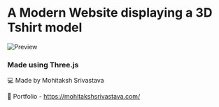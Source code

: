 # A Modern Website displaying a 3D Tshirt model

![Preview](https://i.ibb.co/dQGFqkH/threejs-final.png)

### Made using Three.js

💻 Made by Mohitaksh Srivastava

📙 Portfolio - https://mohitakshsrivastava.com/
